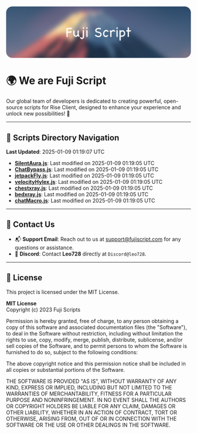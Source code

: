 ![Banner](.github/b.webp)

# 🌍 **We are Fuji Script**

Our global team of developers is dedicated to creating powerful, open-source scripts for Rise Client, designed to enhance your experience and unlock new possibilities! 🌟

---
<!-- SCRIPTS_NAVIGATION_START -->
## 📂 **Scripts Directory Navigation**

**Last Updated**: 2025-01-09 01:19:07 UTC

- **[SilentAura.js](scripts/SilentAura.js)**: Last modified on 2025-01-09 01:19:05 UTC
- **[ChatBypass.js](scripts/ChatBypass.js)**: Last modified on 2025-01-09 01:19:05 UTC
- **[jetpackFly.js](scripts/jetpackFly.js)**: Last modified on 2025-01-09 01:19:05 UTC
- **[velocityHylex.js](scripts/velocityHylex.js)**: Last modified on 2025-01-09 01:19:05 UTC
- **[chestxray.js](scripts/chestxray.js)**: Last modified on 2025-01-09 01:19:05 UTC
- **[bedxray.js](scripts/bedxray.js)**: Last modified on 2025-01-09 01:19:05 UTC
- **[chatMacro.js](scripts/chatMacro.js)**: Last modified on 2025-01-09 01:19:05 UTC

<!-- SCRIPTS_NAVIGATION_END -->

---

## 💬 **Contact Us**  
- 📬 **Support Email**: Reach out to us at [support@fujiscript.com](mailto:support@fujiscript.com) for any questions or assistance.  
- 💬 **Discord**: Contact **Leo728** directly at `Discord@leo728`.

---

## 📜 **License**

This project is licensed under the MIT License.  

**MIT License**  
Copyright (c) 2023 Fuji Scripts  

Permission is hereby granted, free of charge, to any person obtaining a copy of this software and associated documentation files (the "Software"), to deal in the Software without restriction, including without limitation the rights to use, copy, modify, merge, publish, distribute, sublicense, and/or sell copies of the Software, and to permit persons to whom the Software is furnished to do so, subject to the following conditions:  

The above copyright notice and this permission notice shall be included in all copies or substantial portions of the Software.  

THE SOFTWARE IS PROVIDED "AS IS", WITHOUT WARRANTY OF ANY KIND, EXPRESS OR IMPLIED, INCLUDING BUT NOT LIMITED TO THE WARRANTIES OF MERCHANTABILITY, FITNESS FOR A PARTICULAR PURPOSE AND NONINFRINGEMENT. IN NO EVENT SHALL THE AUTHORS OR COPYRIGHT HOLDERS BE LIABLE FOR ANY CLAIM, DAMAGES OR OTHER LIABILITY, WHETHER IN AN ACTION OF CONTRACT, TORT OR OTHERWISE, ARISING FROM, OUT OF OR IN CONNECTION WITH THE SOFTWARE OR THE USE OR OTHER DEALINGS IN THE SOFTWARE.  
